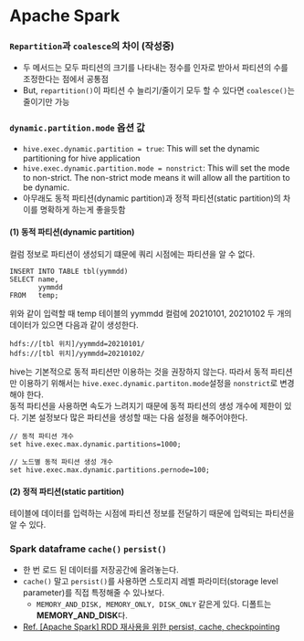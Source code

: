 # Apache Spark
### `Repartition`과 `coalesce`의 차이 (작성중)
- 두 메서드는 모두 파티션의 크기를 나타내는 정수를 인자로 받아서 파티션의 수를 조정한다는 점에서 공통점
- But, `repartition()`이 파티션 수 늘리기/줄이기 모두 할 수 있다면 `coalesce()`는 줄이기만 가능


### `dynamic.partition.mode` 옵션 값
- `hive.exec.dynamic.partition = true`: This will set the dynamic partitioning for hive application
- `hive.exec.dynamic.partition.mode = nonstrict`: This will set the mode to non-strict. The non-strict mode means it will allow all the partition to be dynamic.
- 아무래도 동적 파티션(dynamic partition)과 정적 파티션(static partition)의 차이를 명확하게 하는게 좋을듯함

#### (1) 동적 파티션(dynamic partition)
컬럼 정보로 파티션이 생성되기 떄문에 쿼리 시점에는 파티션을 알 수 없다. 
```
INSERT INTO TABLE tbl(yymmdd)
SELECT name,
       yymmdd
FROM   temp;
```
위와 같이 입력할 때 temp 테이블의 yymmdd 컬럼에 20210101, 20210102 두 개의 데이터가 있으면 다음과 같이 생성한다.
```
hdfs://[tbl 위치]/yymmdd=20210101/
hdfs://[tbl 위치]/yymmdd=20210102/
```
hive는 기본적으로 동적 파티션만 이용하는 것을 권장하지 않는다. 따라서 동적 파티션만 이용하기 위해서는 `hive.exec.dynamic.partiton.mode`설정을 `nonstrict`로 변경해야 한다. <br>
동적 파티션을 사용하면 속도가 느려지기 때문에 동적 파티션의 생성 개수에 제한이 있다. 기본 설정보다 많은 파티션을 생성할 때는 다음 설정을 해주어야한다.
```
// 동적 파티션 개수
set hive.exec.max.dynamic.partitions=1000;

// 노드별 동적 파티션 생성 개수
set hive.exec.max.dynamic.partitions.pernode=100;
```

#### (2) 정적 파티션(static partition)
테이블에 데이터를 입력하는 시점에 파티션 정보를 전달하기 때문에 입력되는 파티션을 알 수 있다.

### Spark dataframe `cache()` `persist()`
- 한 번 로드 된 데이터를 저장공간에 올려놓는다.
- `cache()` 말고 `persist()`를 사용하면 스토리지 레벨 파라미터(storage level parameter)를 직접 특정해줄 수 있나보다.
  - `MEMORY_AND_DISK, MEMORY_ONLY, DISK_ONLY` 같은게 있다. 디폴트는 <b>MEMORY_AND_DISK</b>다.        
- [Ref. [Apache Spark] RDD 재사용을 위한 persist, cache, checkpointing](https://jaemunbro.medium.com/apache-spark-rdd-%EC%9E%AC%EC%82%AC%EC%9A%A9%EC%9D%84-%EC%9C%84%ED%95%9C-%EC%98%81%EC%86%8D%ED%99%94-persist-cache-checkpoint-12c121dac8b6)
